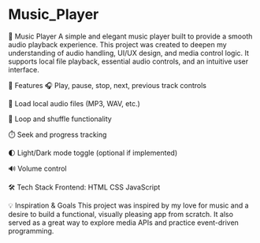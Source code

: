 # Music_Player

🎵 Music Player
A simple and elegant music player built to provide a smooth audio playback experience. This project was created to deepen my understanding of audio handling, UI/UX design, and media control logic. It supports local file playback, essential audio controls, and an intuitive user interface.

🚀 Features
🎧 Play, pause, stop, next, previous track controls

📂 Load local audio files (MP3, WAV, etc.)

🔁 Loop and shuffle functionality

⏱️ Seek and progress tracking

🌓 Light/Dark mode toggle (optional if implemented)

🔊 Volume control

🛠️ Tech Stack
Frontend: 
HTML
CSS 
JavaScript


💡 Inspiration & Goals
This project was inspired by my love for music and a desire to build a functional, visually pleasing app from scratch. It also served as a great way to explore media APIs and practice event-driven programming.





